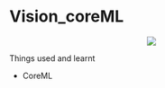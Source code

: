 # Vision_coreML
<p align="center">
<img src="https://img.shields.io/badge/swift-%204%20%7C%204.2%20-blue.svg" />
</p>


Things used and learnt


- CoreML 
